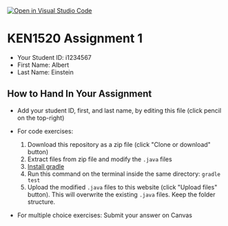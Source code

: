 [![Open in Visual Studio Code](https://classroom.github.com/assets/open-in-vscode-718a45dd9cf7e7f842a935f5ebbe5719a5e09af4491e668f4dbf3b35d5cca122.svg)](https://classroom.github.com/online_ide?assignment_repo_id=10895562&assignment_repo_type=AssignmentRepo)
# KEN1520 Assignment 1

* Your Student ID: i1234567
* First Name: Albert
* Last Name: Einstein

## How to Hand In Your Assignment

* Add your student ID, first, and last name, by editing this file (click pencil on the top-right)

* For code exercises:

    1. Download this repository as a zip file (click "Clone or download" button)
    2. Extract files from zip file and modify the `.java` files
    3. [Install gradle](https://gradle.org/install/)
    4. Run this command on the terminal inside the same directory: `gradle test`
    5. Upload the modified `.java` files to this website (click "Upload files" button). This will overwrite the existing `.java` files. Keep the folder structure.

* For multiple choice exercises: Submit your answer on Canvas
